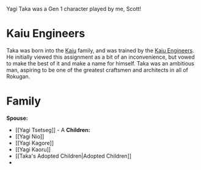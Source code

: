 Yagi Taka was a Gen 1 character played by me, Scott!
# Kaiu Engineers
Taka was born into the [Kaiu](https://l5r.fandom.com/wiki/Kaiu_family) family, and was trained by the [Kaiu Engineers](https://l5r.fandom.com/wiki/Kaiu_Engineers). He initially viewed this assignment as a bit of an inconvenience, but vowed to make the best of it and make a name for himself. Taka was an ambitious man, aspiring to be one of the greatest craftsmen and architects in all of Rokugan.
# Family
**Spouse:**
- [[Yagi Tsetseg]] - A 
**Children:**
- [[Yagi Nio]]
- [[Yagi Kagore]]
- [[Yagi Kaoru]]
- [[Taka's Adopted Children|Adopted Children]]
- 